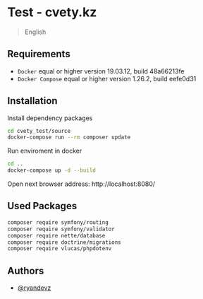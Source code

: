 # Test - cvety.kz

> English
## Requirements
- `Docker` equal or higher version 19.03.12, build 48a66213fe
- `Docker Compose` equal or higher version 1.26.2, build eefe0d31 

## Installation
Install dependency packages
```bash
cd cvety_test/source
docker-compose run --rm composer update
```

Run enviroment in docker
```bash
cd ..
docker-compose up -d --build
```
Open next browser address: http://localhost:8080/

## Used Packages
```bash
composer require symfony/routing
composer require symfony/validator
composer require nette/database
composer require doctrine/migrations
composer require vlucas/phpdotenv
```

## Authors
- [@ryandevz](https://github.com/ryandevz)